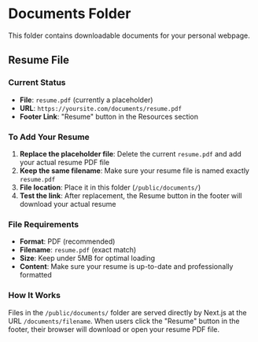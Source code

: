 # Documents Folder

This folder contains downloadable documents for your personal webpage.

## Resume File

### Current Status
- **File**: `resume.pdf` (currently a placeholder)
- **URL**: `https://yoursite.com/documents/resume.pdf`
- **Footer Link**: "Resume" button in the Resources section

### To Add Your Resume

1. **Replace the placeholder file**: Delete the current `resume.pdf` and add your actual resume PDF file
2. **Keep the same filename**: Make sure your resume file is named exactly `resume.pdf`
3. **File location**: Place it in this folder (`/public/documents/`)
4. **Test the link**: After replacement, the Resume button in the footer will download your actual resume

### File Requirements
- **Format**: PDF (recommended)
- **Filename**: `resume.pdf` (exact match)
- **Size**: Keep under 5MB for optimal loading
- **Content**: Make sure your resume is up-to-date and professionally formatted

### How It Works
Files in the `/public/documents/` folder are served directly by Next.js at the URL `/documents/filename`. When users click the "Resume" button in the footer, their browser will download or open your resume PDF file. 